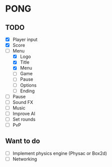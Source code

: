 # PONG

## TODO

 - [x] Player input
 - [x] Score
 - [ ] Menu
   - [x] Logo
   - [x] Title
   - [x] Menu
   - [ ] Game
   - [ ] Pause
   - [ ] Options
   - [ ] Ending
 - [ ] Pause
 - [ ] Sound FX
 - [ ] Music
 - [ ] Improve AI
 - [ ] Set rounds
 - [ ] PvP

## Want to do

- [ ] Implement physics engine (Physac or Box2d)
- [ ] Networking

